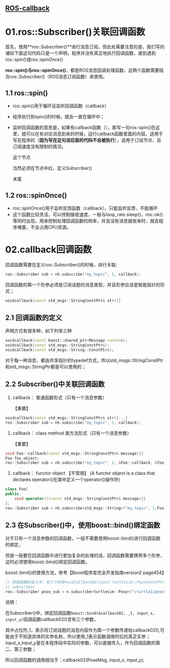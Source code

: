 ## [ROS-callback](https://www.cnblogs.com/leaver/p/16474454.html)

# **01.ros::Subscriber()关联回调函数**

首先，使用**ros::Subscriber()**进行消息订阅，但此处需要注意的是，我们写的诸如下面这句代码只是一个声明，程序并没有真正地执行回调函数，直到遇到ros::spin()或ros::spinOnce()

**ros::spin()**与**ros::spinOnce()**，都是ROS消息回调处理函数。这两个函数需要结合ros::Subscriber()（ROS消息订阅函数）来使用。

## **1.1 ros::spin()**

- ros::spin()用于循环且监听回调函数（callback）
- 程序执行到spin()的时候，就会一直在循环中；
- 监听回调函数的意思是，如果有callback函数（），那写一句ros::spin()在这里，就可以在有对应消息到来的时候，运行callback函数里面的内容。适用于写在程序的（**因为写在这句话后面的代码不会被执行**），适用于订阅节点，且订阅速度没有限制的情况。
    
    这个节点
    
    当然必须在节点中红，定义Subscriber()
    
    末尾
    

## **1.2 ros::spinOnce()**

- ros::spinOnce()用于监听反馈函数（callback）。只能监听反馈，不能循环
- 这个函数比较灵活，可以控制接收速度，一般与loop_rate.sleep()，ros::ok()等同时出现，用来控制处理回调函数的频率，并且没有消息就收来时，就会程序堵塞，不会占用CPU资源。

# **02.callback回调函数**

回调函数需要在定义ros::Subscriber()的时候，进行关联;

```C++
ros::Subscriber sub = nh.subscribe("my_topic", 1, callback);
```

回调函数的第一个形参必须是订阅话题的消息类型，并且形参应该是智能指针的形式；

```C++
voidcallback(const std_msgs::StringConstPtr& str){}
```

## **2.1 回调函数的定义**

声明方式有很多种，如下列举三种

```C++
voidcallback(const boost::shared_ptr<Message const>&);
voidcallback(const std_msgs::StringConstPtr&);
voidcallback(const std_msgs::String::ConstPtr&);
```

对于每一种消息，都由共享指针的typedef方式，所以std_msgs::StringConstPtr和std_msgs::StringPtr都是可以使用的；

## **2.2 Subscriber()中关联回调函数**

1. callback： 普通函数形式（只有一个消息参数）
    
    【重要】
    

```C++
voidcallback(const std_msgs::StringConstPtr& str){...}
ros::Subscriber sub = nh.subscribe("my_topic", 1, callback);
```

1. callback： class method 类方法形式（只有一个消息参数）
    
    【重要】
    

```C++
void Foo::callback(const std_msgs::StringConstPtr& message){}
Foo foo_object;
ros::Subscriber sub = nh.subscribe("my_topic", 1, &Foo::callback, &foo_object);
```

1. callback： functor object 【不常用】 (A functor object is a class that declares operator()在类中定义一个operator()操作符)

```C++
class Foo{
public:
    void operator()(const std_msgs::StringConstPtr& message){}
};
ros::Subscriber sub = nh.subscribe<std_msgs::String>("my_topic", 1,Foo());
```

## **2.3 在Subscriber()中，使用boost::bind()绑定函数**

对于只有一个消息参数的回调函数，一般不需要使用boost::bind()进行回调函数的绑定，

但是一般要在回调函数中进行更加复杂的处理的话，回调函数需要携带多个形参，这时必须使用boost::bind()绑定回调函数。

boost::bind()的使用方法，参考【Boost程序库完全开发指南version2 page454】

```C++
// 回调函数的定义中，有三个形参voidcallback02(const turtlesim::PoseConstPtr& msg, int x, int y){}
// subscriber
ros::Subscriber pose_sub = n.subscribe<turtlesim::Pose>("/turtle1/pose", 2, boost::bind(&callback02, _1, input_x, input_y));
```

说明：

在Subscriber()中，绑定回调函数`boost::bind(&callback02, _1, input_x, input_y)`回调函数callback02()含有三个参数，

其中占位符_1，表示将订阅话题的消息内容作为第一个参数传递给callback02(),可能由于不知道具体的实参名称，所以使用_1表示函数调用时后的真正实参；input_x,input_y是在本程序段中实际的参数，可以直接传入，作为回调函数的第二、第三参数；

所以回调函数的调用相当于：callback02(PoseMsg, input_x, input_y);